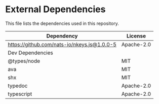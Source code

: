 # External Dependencies

This file lists the dependencies used in this repository.

| Dependency                                  | License    |
|---------------------------------------------|------------|
| https://github.com/nats-io/nkeys.js@1.0.0-5 | Apache-2.0 |
| Dev Dependencies                            |            |
| @types/node                                 | MIT        |
| ava                                         | MIT        |
| shx                                         | MIT        |
| typedoc                                     | Apache-2.0 |
| typescript                                  | Apache-2.0 |
